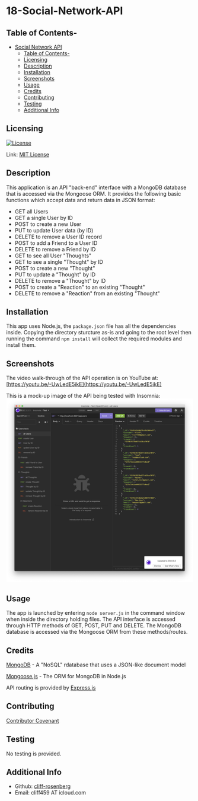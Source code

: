 # 18-Social-Network-API

## Table of Contents-
- [Social Network API](#social-network-api)
  - [Table of Contents-](#table-of-contents-)
  - [Licensing](#licensing)
  - [Description](#description)
  - [Installation](#installation)
  - [Screenshots](#screenshots)
  - [Usage](#usage)
  - [Credits](#credits)
  - [Contributing](#contributing)
  - [Testing](#testing)
  - [Additional Info](#additional-info)

## Licensing

[![License](https://img.shields.io/badge/license-MIT-green)](./LICENSE)

Link: [MIT License](https://opensource.org/licenses/MIT)

## Description

This application is an API "back-end" interface with a MongoDB database that is accessed via the Mongoose ORM. It provides the following basic functions which accept data and return data in JSON format:

* GET all Users
* GET a single User by ID
* POST to create a new User
* PUT to update User data (by ID)
* DELETE to remove a User ID record
* POST to add a Friend to a User ID
* DELETE to remove a Friend by ID
* GET to see all User "Thoughts"
* GET to see a single "Thought" by ID
* POST to create a new "Thought"
* PUT to update a "Thought" by ID
* DELETE to remove a "Thought" by ID
* POST to create a "Reaction" to an existing "Thought"
* DELETE to remove a "Reaction" from an existing "Thought"

## Installation

This app uses Node.js, the `package.json` file has all the dependencies inside. Copying the directory sturcture as-is and going to the root level then running the command `npm install` will collect the required modules and install them.

## Screenshots

The video walk-through of the API operation is on YouTube at: [https://youtu.be/-UwLedE5ikE](https://youtu.be/-UwLedE5ikE)

This is a mock-up image of the API being tested with Insomnia:
![screenshot](./assets/screenshot1.png)

## Usage

The app is launched by entering `node server.js` in the command window when inside the directory holding files. The API interface is accessed through HTTP methods of GET, POST, PUT and DELETE. The MongoDB database is accessed via the Mongoose ORM from these methods/routes.

## Credits

[MongoDB](https://www.mongodb.com/) - A "NoSQL" rdatabase that uses a JSON-like document model

[Mongoose.js](https://mongoosejs.com/) - The ORM for MongoDB in Node.js

API routing is provided by [Express.js](https://expressjs.com/)

## Contributing

  [Contributor Covenant](https://www.contributor-covenant.org/)

## Testing

  No testing is provided.

## Additional Info

- Github: [cliff-rosenberg](https://github.com/cliff-rosenberg)
- Email: cliff459 AT icloud.com